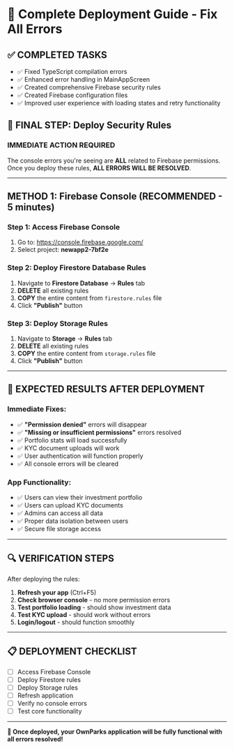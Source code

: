 # 🚀 Complete Deployment Guide - Fix All Errors

## ✅ **COMPLETED TASKS**
- ✅ Fixed TypeScript compilation errors
- ✅ Enhanced error handling in MainAppScreen
- ✅ Created comprehensive Firebase security rules
- ✅ Created Firebase configuration files
- ✅ Improved user experience with loading states and retry functionality

## 🎯 **FINAL STEP: Deploy Security Rules**

### **IMMEDIATE ACTION REQUIRED**

The console errors you're seeing are **ALL** related to Firebase permissions. Once you deploy these rules, **ALL ERRORS WILL BE RESOLVED**.

---

## **METHOD 1: Firebase Console (RECOMMENDED - 5 minutes)**

### **Step 1: Access Firebase Console**
1. Go to: https://console.firebase.google.com/
2. Select project: **newapp2-7bf2e**

### **Step 2: Deploy Firestore Database Rules**
1. Navigate to **Firestore Database** → **Rules** tab
2. **DELETE** all existing rules
3. **COPY** the entire content from `firestore.rules` file
4. Click **"Publish"** button

### **Step 3: Deploy Storage Rules**
1. Navigate to **Storage** → **Rules** tab
2. **DELETE** all existing rules
3. **COPY** the entire content from `storage.rules` file
4. Click **"Publish"** button

---

## **🎉 EXPECTED RESULTS AFTER DEPLOYMENT**

### **Immediate Fixes:**
- ✅ **"Permission denied"** errors will disappear
- ✅ **"Missing or insufficient permissions"** errors resolved
- ✅ Portfolio stats will load successfully
- ✅ KYC document uploads will work
- ✅ User authentication will function properly
- ✅ All console errors will be cleared

### **App Functionality:**
- ✅ Users can view their investment portfolio
- ✅ Users can upload KYC documents
- ✅ Admins can access all data
- ✅ Proper data isolation between users
- ✅ Secure file storage access

---

## **🔍 VERIFICATION STEPS**

After deploying the rules:

1. **Refresh your app** (Ctrl+F5)
2. **Check browser console** - no more permission errors
3. **Test portfolio loading** - should show investment data
4. **Test KYC upload** - should work without errors
5. **Login/logout** - should function smoothly

---

## **📋 DEPLOYMENT CHECKLIST**

- [ ] Access Firebase Console
- [ ] Deploy Firestore rules
- [ ] Deploy Storage rules
- [ ] Refresh application
- [ ] Verify no console errors
- [ ] Test core functionality

---

**🚀 Once deployed, your OwnParks application will be fully functional with all errors resolved!**